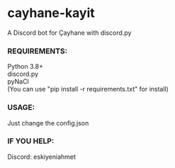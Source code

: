 # cayhane-kayit

A Discord bot for Çayhane with discord.py

### REQUIREMENTS:
Python 3.8+  
discord.py  
pyNaCl  
(You can use "pip install -r requirements.txt" for install)

### USAGE:
Just change the config.json

### IF YOU HELP:
Discord: eskiyeniahmet
